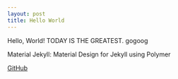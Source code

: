 ```yaml
---
layout: post
title: Hello World
---
```


Hello, World! TODAY IS THE GREATEST. gogoog

Material Jekyll: Material Design for Jekyll using Polymer

[GitHub](https://github.com/charbelrami/material-jekyll)
